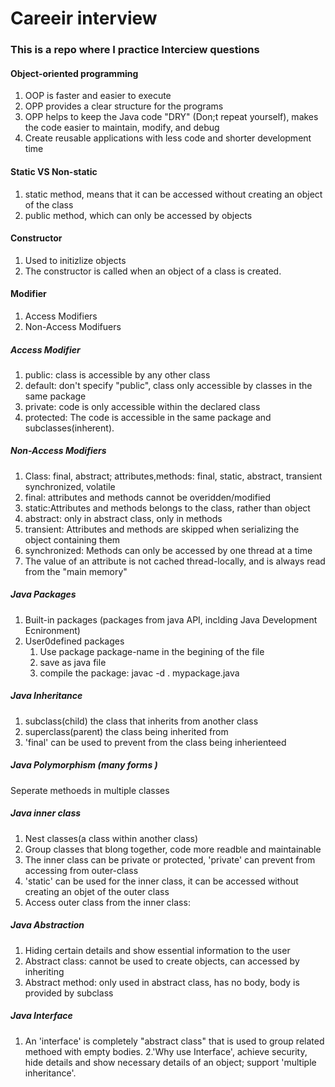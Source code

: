 # Careeir interview

### This is a repo where I practice Interciew questions

#### Object-oriented programming
1. OOP is faster and easier to execute
2. OPP provides a clear structure for the programs
3. OPP helps to keep the Java code "DRY" (Don;t repeat yourself), makes the code easier to maintain, modify, and debug
4. Create reusable applications with less code and shorter development time 


#### Static VS Non-static
1. static method, means that it can be accessed without creating an object of 
the class
2. public method, which can only be accessed by objects

#### Constructor
1. Used to initizlize objects 
2. The constructor is called when an object of a class is created.

#### Modifier
1. Access Modifiers
2. Non-Access Modifuers

##### Access Modifier
1. public: class is accessible by any other class
2. default: don't specify "public", class only accessible by classes in the same package
3. private: code is only accessible within the declared class
4. protected: The code is accessible in the same package and subclasses(inherent).

##### Non-Access Modifiers
1. Class: final, abstract; attributes,methods: final, static, abstract, transient
synchronized, volatile
2. final: attributes and methods cannot be overidden/modified
3. static:Attributes and methods belongs to the class, rather than object
4. abstract: only in abstract class, only in methods
5. transient: Attributes and methods are skipped when serializing the object containing them
6. synchronized: 	Methods can only be accessed by one thread at a time
7. The value of an attribute is not cached thread-locally, and is always read from the "main memory" 



##### Java Packages
1. Built-in packages (packages from java API, inclding Java Development Ecnironment)
2. User0defined packages 
	1. Use package package-name in the begining of the file
	2. save as java file
	3. compile the package: javac -d . mypackage.java

##### Java Inheritance
1. subclass(child) the class that inherits from another class
2. superclass(parent) the class being inherited from
3. 'final' can be used to prevent from the class being inherienteed

##### Java Polymorphism (many forms )
 Seperate methoeds in multiple classes

##### Java inner class
1. Nest classes(a class within another class)
2. Group classes that blong together, code more readble and maintainable
3. The inner class can be private or protected, 'private' can prevent from accessing from outer-class
4. 'static' can be used for the inner class, it can be accessed without creating an objet of the outer class
5. Access outer class from the inner class:  

##### Java Abstraction
1. Hiding certain details and show essential information to the user
2. Abstract class: cannot be used to create objects, can accessed by inheriting
3. Abstract method: only used in abstract class, has no body, body is provided by subclass

##### Java Interface
1. An 'interface' is completely "abstract class" that is used to group related methoed with empty bodies. 
2.'Why use Interface', achieve security, hide details and show necessary details of an object; support 'multiple inheritance'.























